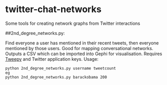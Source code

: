 # twitter-chat-networks
Some tools for creating network graphs from Twitter interactions

##2nd_degree_networks.py: 

Find everyone a user has mentioned in their recent tweets, then everyone mentioned by those users. Good for mapping conversational networks. Outputs a CSV which can be imported into Gephi for visualisation. Requires [Tweepy](https://github.com/tweepy/tweepy) and  Twitter application keys. Usage:

    python 2nd_degree_networks.py username tweetcount
    eg
    python 2nd_degree_networks.py barackobama 200
